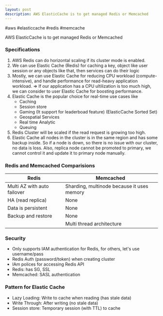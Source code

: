 ```yaml
---
layout: post
description: AWS ElasticCache is to get managed Redis or Memcached
---
```


#aws #elasticcache #redis #memcache

AWS ElasticCache is to get managed Redis or Memcached


### Specifications
1. AWS Redis can do horizontal scaling if its cluster mode is enabled.
2. We can use Elastic Cache (Redis) for caching a key, object like user session or any objects like that, then services can do their logic
3. Mostly, we can use Elastic Cache for reducing CPU workload (compute-intensive), and handle performance for read-heavy application workload.
   => If our application has a CPU ultilization is too much high, we can consider to user Elastic Cache for boosting performance.
4. Elastic Cache is the popular choice for real-time use cases like
   - Caching
   - Session store
   - Gaming (It support for leaderboad feature) (ElasticCache Sorted Set)
   - Geospatial Services
   - Real time Analytic 
   - Queuing
5. Redis Cluster will be scaled if the read request is growing too high.
6. Elastic Cache all nodes in the cluster is in the same region and has some backup inside. So if a node is down, so there is no issue with our cluster, no data is loss. Also, replica node cannot be promoted to primary, we cannot control it and update it to primary node manually.

### Redis and Memcached Comparisions
| Redis                       | Memcached                                  |
| --------------------------- | ------------------------------------------ |
| Multi AZ with auto failover | Sharding, multinode because it uses memory |
| HA (read replica)           | None                                       |
| Data is persistent          | None                                       |
| Backup and restore          | None                                       |
|                             | Multi thread architecture                  |                                            |


### Security
- Only supports IAM authentication for Redis, for others, let's use username/pass
- Redis Auth (password/token) when creating cluster
- IAm polices for accessing Redis API
- Redis: has SG, SSL 
- Memcached: SASL authentication

### Pattern for Elastic Cache
- Lazy Loading: Write to cache when reading (has stale data)
- Write Through: After writing (no stale data)
- Session store: Temporary session (with TTL) to cache
